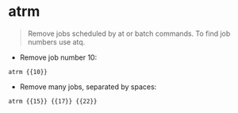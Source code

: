 # atrm

> Remove jobs scheduled by at or batch commands.
> To find job numbers use atq.

- Remove job number 10:

`atrm {{10}}`

- Remove many jobs, separated by spaces:

`atrm {{15}} {{17}} {{22}}`
